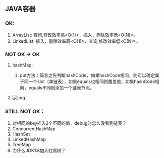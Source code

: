 ## JAVA容器

### OK:

1. ArrayList: 查询,修改效率高<O(1)>，插入，删除效率低<O(N)>。
2. LinkedList: 插入，删除效率高<O(1)>，查询,修改效率低<O(N)>。

### NOT OK -> OK

1. hashMap:

   1) put方法：简言之先判断hashCode，如果hashCode相同，则可以确定属于同一个slot（单链表），如果equals也相同则覆盖值，如果hashCode相同，equals不同则添加一个链表节点。

2. ![img](https://github.com/lvminghui/Java-Notes/raw/master/docs/imgs/put%E6%96%B9%E6%B3%95%E6%B5%81%E7%A8%8B%E5%9B%BE.png)

### STILL NOT OK：

1. 对相同的key插入2个不同的值，debug时怎么没看到链表？
2. ConcurrentHashMap
3. HashSet
4. LinkedHashMap
5. TreeMap
6. 为什么JDK1.8加入红黑树？
